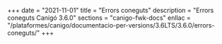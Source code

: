 +++
date        = "2021-11-01"
title       = "Errors coneguts"
description = "Errors coneguts Canigó 3.6.0"
sections    = "canigo-fwk-docs"
enllac		= "/plataformes/canigo/documentacio-per-versions/3.6LTS/3.6.0/errors-coneguts/"
+++